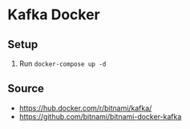 # Kafka Docker

## Setup
1. Run `docker-compose up -d`

## Source
- https://hub.docker.com/r/bitnami/kafka/
- https://github.com/bitnami/bitnami-docker-kafka